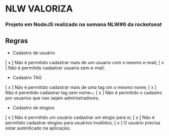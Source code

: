 # NLW VALORIZA

### Projeto em NodeJS realizado na semana NLW#6 da rocketseat

## Regras

- Cadastro de usuário

[ x ] Não é permitido cadastrar mais de um usuario com  o mesmo e-mail;
[ x ] Não é permitido cadastrar usuario sem e-mail;

- Cadastro TAG

[ x ] Não é permitido cadastrar mais de uma tag om o mesmo nome;
[ x ] Não é permitido cadastrar tag sem nome~;
[ x ] Não é permitido o cadastro por usuarios que nao sejam administradores;

- Cadastro de elogios

[ x ] Não é permitido um usuário cadastrar um elogio para si;
[ x ] Não é permitido cadastrar elogios para usuários inválidos;
[ x ] O usuário precisa estar autenticado na aplicação;